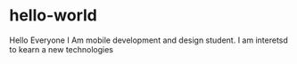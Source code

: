 # hello-world
Hello Everyone
I Am mobile development and design student. I am interetsd to kearn a new technologies  
